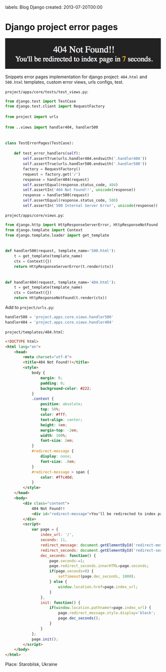 labels: Blog
        Django
created: 2013-07-20T00:00

# Django project error pages

![Error 404 page](django_error_404.png)

Snippets error pages implementation for django project: ```404.html``` and ```500.html``` templates, custom error views, urls configs, test.

```project/apps/core/tests/test_views.py```:
```python
from django.test import TestCase
from django.test.client import RequestFactory

from project import urls

from ..views import handler404, handler500


class TestErrorPages(TestCase):

    def test_error_handlers(self):
        self.assertTrue(urls.handler404.endswith('.handler404'))
        self.assertTrue(urls.handler500.endswith('.handler500'))
        factory = RequestFactory()
        request = factory.get('/')
        response = handler404(request)
        self.assertEqual(response.status_code, 404)
        self.assertIn('404 Not Found!!', unicode(response))
        response = handler500(request)
        self.assertEqual(response.status_code, 500)
        self.assertIn('500 Internal Server Error', unicode(response))
```

```project/apps/core/views.py```:
```python
from django.http import HttpResponseServerError, HttpResponseNotFound
from django.template import Context
from django.template.loader import get_template


def handler500(request, template_name='500.html'):
    t = get_template(template_name)
    ctx = Context({})
    return HttpResponseServerError(t.render(ctx))


def handler404(request, template_name='404.html'):
    t = get_template(template_name)
    ctx = Context({})
    return HttpResponseNotFound(t.render(ctx))
```

Add to ```project/urls.py```:
```python
handler500 = 'project.apps.core.views.handler500'
handler404 = 'project.apps.core.views.handler404'
```

```project/templates/404.html```:
```html
<!DOCTYPE html>
<html lang="en">
    <head>
        <meta charset="utf-8">
        <title>404 Not Found!!</title>
        <style>
            body {
                margin: 0;
                padding: 0;
                background-color: #222;
            }
            .content {
                position: absolute;
                top: 50%;
                color: #fff;
                text-align: center;
                height: 4em;
                margin-top: -2em;
                width: 100%;
                font-size: 2em;
            }
            #redirect-message {
                display: none;
                font-size: .8em;
            }
            #redirect-message > span {
                color: #ffc40d;
            }
        </style>
    </head>
    <body>
        <div class="content">
            404 Not Found!!
            <div id="redirect-message">You'll be redirected to index page in <span id="redirect-seconds">10</span> seconds.</div>
        </div>
        <script>
            var page = {
                index_url: '/',
                seconds: 11,
                redirect_message: document.getElementById('redirect-message'),
                redirect_seconds: document.getElementById('redirect-seconds'),
                dec_seconds: function() {
                    page.seconds-=1;
                    page.redirect_seconds.innerHTML=page.seconds;
                    if(page.seconds>0) {
                        setTimeout(page.dec_seconds, 1000);
                    } else {
                        window.location.href=page.index_url;
                    }
                },
                init: function() {
                    if(window.location.pathname!=page.index_url) {
                        page.redirect_message.style.display='block';
                        page.dec_seconds();
                    }
                }
            };
            page.init();
        </script>
    </body>
</html>
```

Place: Starobilsk, Ukraine
